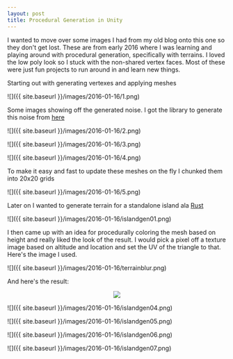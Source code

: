 ```yaml
---
layout: post
title: Procedural Generation in Unity
---
```


I wanted to move over some images I had from my old blog onto this one so they don't get lost. These are from early 2016 where I was learning and playing around with procedural generation, specifically with terrains. I loved the low poly look so I stuck with the non-shared vertex faces. Most of these were just fun projects to run around in and learn new things. 

Starting out with generating vertexes and applying meshes

![]({{ site.baseurl }}/images/2016-01-16/1.png)

Some images showing off the generated noise. I got the library to generate this noise from [here](https://github.com/ricardojmendez/LibNoise.Unity)

![]({{ site.baseurl }}/images/2016-01-16/2.png)

![]({{ site.baseurl }}/images/2016-01-16/3.png)

![]({{ site.baseurl }}/images/2016-01-16/4.png)

To make it easy and fast to update these meshes on the fly I chunked them into 20x20 grids

![]({{ site.baseurl }}/images/2016-01-16/5.png)

Later on I wanted to generate terrain for a standalone island ala [Rust](https://rust.facepunch.com/)

![]({{ site.baseurl }}/images/2016-01-16/islandgen01.png)

I then came up with an idea for procedurally coloring the mesh based on height and really liked the look of the result. I would pick a pixel off a texture image based on altitude and location and set the UV of the triangle to that. Here's the image I used. 

![]({{ site.baseurl }}/images/2016-01-16/terrainblur.png)

And here's the result:

<center><img src="{{ site.baseurl }}/images/2016-01-16/islandgen03.png"></center>

![]({{ site.baseurl }}/images/2016-01-16/islandgen04.png)

![]({{ site.baseurl }}/images/2016-01-16/islandgen05.png)

![]({{ site.baseurl }}/images/2016-01-16/islandgen06.png)

![]({{ site.baseurl }}/images/2016-01-16/islandgen07.png)
